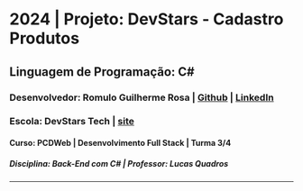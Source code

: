 # 2024 | Projeto: DevStars - Cadastro Produtos
## Linguagem de Programação: C#
### **Desenvolvedor:** Romulo Guilherme Rosa | [Github](https://github.com/romulorosadev) | [LinkedIn](https://linkedin.com/in/romulorosadev/)
### **Escola:** DevStars Tech | [site](https://devstars.tech/)
#### **Curso:** PCDWeb | Desenvolvimento Full Stack | Turma 3/4
##### **Disciplina:** Back-End com C# |  **Professor:** Lucas Quadros
---
